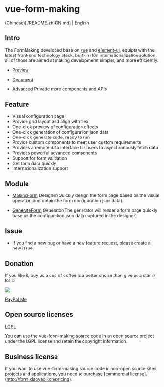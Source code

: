 # vue-form-making

(Chinese)[./README.zh-CN.md] | English

## Intro

The FormMaking developed base on [vue](https://github.com/vuejs/vue) and [element-ui](https://github.com/ElemeFE/element), equipts with the latest front-end technology stack, built-in i18n internationalization solution, all of those are aimed at making developmemt simpler, and more efficiently.

- [Preview](http://form.xiaoyaoji.cn/basic-version)

- [Document](http://docs.form.xiaoyaoji.cn)

- [Advanced](http://form.xiaoyaoji.cn) Privade more components and APIs

## Feature

* Visual configuration page
* Provide grid layout and align with flex
* One-click preview of configuration effects
* One-click generation of configuration json data
* One-click generate code, ready to run
* Provide custom components to meet user custom requirements
* Provides a remote data interface for users to asynchronously fetch data
* Provides powerful advanced components
* Support for form validation
* Get form data quickly
* Internationalization support

## Module

- [MakingForm](http://docs.form.xiaoyaoji.cn/zh/guide/making-form.html) Designer(Quickly design the form page based on the visual operation and obtain the form configuration json data).

- [GenerateForm](http://docs.form.xiaoyaoji.cn/zh/guide/generate-form.html) Generator(The generator will render a form page quickly base on the configuration json data captured in the designer).

## Issue

* If you find a new bug or have a new feature request, please create a new issue.


## Donation  

If you like it, buy us a cup of coffee is a better choice than give us a star :) lol ☺

![](http://tools.xiaoyaoji.cn/donation.jpeg)

[PayPal Me](https://paypal.me/gavinzhulei)

## Open source licenses

[LGPL](https://opensource.org/licenses/LGPL-3.0)

You can use the vue-form-making source code in an open source project under the LGPL license and retain the copyright information.

## Business license

If you want to use vue-form-making source code in non-open source sites, projects and applications, you need to purchase [commercial license].(http://form.xiaoyaoji.cn/pricing).